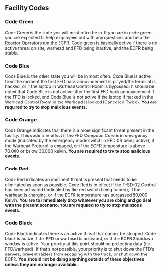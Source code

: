 ## Facility Codes
### Code Green
Code Green is the state you will most often be in. If you are in code green, you are expected to help employees out with any questions and help the Reactor Operators run the ECFR. Code green is basically active if there is no active threat on site, warhead and FFD being inactive, and the ECFR being stable.

### Code Blue
Code Blue is the other state you will be in most often. Code Blue is active from the moment the first FFD hack announcement is played/the terminal is hacked, or if the laptop in Warhead Control Room is bypassed. It should be noted that Code Blue is not active after the first FFD hack announcement if the FFD is locked, and Code Blue is not active if the laptop if hacked in the Warhead Control Room in the Warhead is locked (Cancelled Twice). **You are required to try to stop malicious events.**

### Code Orange
Code Orange indicates that there is a more significant threat present in the facility. This code is in effect if the FFD Computer Core is in emergency mode (indicated by the emergency mode switch in FFD CR being active), if the Warhead Protocol is engaged, or if the ECFR temperature is above 70,000 or below 30,000 kelvin. **You are required to try to stop malicious events.**

### Code Red
Code Red indicates an imminent threat is present that needs to be eliminated as soon as possible. Code Red is in effect if the T-SD-02 Control has been activated (Indicated by the red switch being turned), if the warhead is charging, or if the ECFR temperature has surpassed 80,000 Kelvin. **You are to immediately drop whatever you are doing and go deal with the present scenario. You are required to try to stop malicious events.**

### Code Black
Code Black indicates there is an active threat that cannot be stopped. Code black is active if the FFD or warhead is activated, or if the ECFR Shutdown window is active. Your priority at this point should be protecting data (for FFD/warhead). If that’s not possible, your priority is to shut down the FFD’s servers, prevent raiders from escaping with the truck, or shut down the ECFR. **You should not be doing anything outside of these objectives unless they are no longer available.**